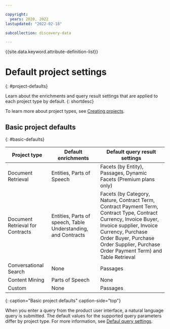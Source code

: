 ```yaml
---

copyright:
  years: 2020, 2022
lastupdated: "2022-02-18"

subcollection: discovery-data

---
```


{{site.data.keyword.attribute-definition-list}}

# Default project settings
{: #project-defaults}

Learn about the enrichments and query result settings that are applied to each project type by default.
{: shortdesc}

To learn more about project types, see [Creating projects](/docs/discovery-data?topic=discovery-data-projects).

## Basic project defaults
{: #basic-defaults}

| Project type | Default enrichments | Default query result settings |
|--------------|---------------------|-------------------------------|
| Document Retrieval | Entities, Parts of Speech | Facets (by Entity), Passages, Dynamic Facets (Premium plans only) |
| Document Retrieval for Contracts | Entities, Parts of speech, Table Understanding, and Contracts | Facets (by Category, Nature, Contract Term, Contract Payment Term, Contract Type, Contract Currency, Invoice Buyer, Invoice supplier, Invoice Currency, Purchase Order Buyer, Purchase Order Supplier, Purchase Order Payment Term) and Table Retrieval |
| Conversational Search | None | Passages |
| Content Mining | Parts of Speech | None |
| Custom | None | Passages |
{: caption="Basic project defaults" caption-side="top"}

When you enter a query from the product user interface, a natural language query is submitted. The default values for the supported query parameters differ by project type. For more information, see [Defaul query settings](/docs/discovery-data?topic=discovery-data-query-defaults).